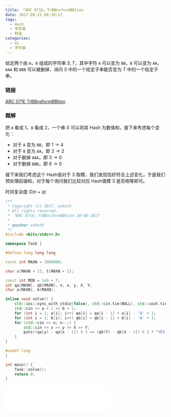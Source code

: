 ```yaml
---
title: 「ARC 071E」TrBBnsformBBtion
date: 2017-08-21 00:39:17
tags:
  - Hash
  - 字符串
  - 构造
categories:
  - oi
  - 字符串
---
```

给定两个由 `A`，`B` 组成的字符串 $S, T$，其中字符 `A` 可以变为 `BB`，`B` 可以变为 `AA`，`AAA` 和 `BBB` 可以被删掉，询问 $S$ 中的一个给定子串能否变为 $T$ 中的一个给定子串。

<!-- more -->
### 链接
[ARC 071E TrBBnsformBBtion](http://arc071.contest.atcoder.jp/tasks/arc071_c)

### 题解
把 `A` 看成 $1$，`B` 看成 $2$，一个串 $S$ 可以将其 Hash 为数值和，接下来考虑每个变化：

- 对于 `A` 变为 `BB`，即 $1 \rightarrow 4$
- 对于 `B` 变为 `AA`，即 $2 \rightarrow 2$
- 对于删掉 `AAA`，即 $3 \rightarrow 0$
- 对于删掉 `BBB`，即 $6 \rightarrow 0$

接下来我们考虑这个 Hash值对于 $3$ 取模，我们发现恰好符合上述变化，于是我们预处理前缀和，对于每个询问我们比较对应 Hash值模 $3$ 是否相等即可。

时间复杂度 $O(n + q)$
``` cpp
/**
 * Copyright (c) 2017, xehoth
 * All rights reserved.
 * 「ARC 071E」TrBBnsformBBtion 20-08-2017
 *
 * @author xehoth
 */
#include <bits/stdc++.h>

namespace Task {

#define long long long

const int MAXN = 1000000;

char s[MAXN + 1], t[MAXN + 1];

const int MOD = 1e9 + 7;
int qa[MAXN], qb[MAXN], n, x, y, X, Y;
char a[MAXN], b[MAXN];

inline void solve() {
    std::ios::sync_with_stdio(false), std::cin.tie(NULL), std::cout.tie(NULL);
    std::cin >> a + 1 >> b + 1;
    for (int i = 1; a[i]; i++) qa[i] = qa[i - 1] + a[i] - 'A' + 1;
    for (int i = 1; b[i]; i++) qb[i] = qb[i - 1] + b[i] - 'A' + 1;
    for (std::cin >> n; n--;) {
        std::cin >> x >> y >> X >> Y;
        puts((qa[y] - qa[x - 1]) % 3 == (qb[Y] - qb[X - 1]) % 3 ? "YES" : "NO");
    }
}

#undef long
}

int main() {
    Task::solve();
    return 0;
}
```

<iframe frameborder="no" border="0" marginwidth="0" marginheight="0" width=330 height=86 src="//music.163.com/outchain/player?type=2&id=499222895&auto=1&height=66"></iframe>